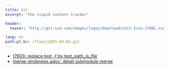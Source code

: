 ```yaml
---
title: Git
excerpt: "the stupid content tracker"

header:
  teaser: "http://git-scm.com/images/logos/downloads/Git-Icon-1788C.svg"

lang: en
path-pt_br: /floss/2025-03-02-git
---
```


- [t7603: replace test -f by test_path_is_file](https://lore.kernel.org/git/20250208165731.78804-1-lucasseikioshiro@gmail.com)
- [merge-strategies.adoc: detail submodule merge](https://lore.kernel.org/git/20250227014406.20527-1-lucasseikioshiro@gmail.com)
